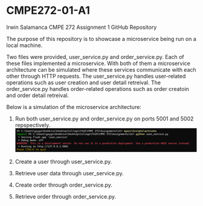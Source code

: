# CMPE272-01-A1
Irwin Salamanca CMPE 272 Assignment 1 GitHub Repository 

The purpose of this repository is to showcase a microservice being run on a local machine.

Two files were provided, user_service.py and order_service.py. Each of these files implemented a microservice. With both of them a microservice architecture can be simulated where these services communicate with each other through HTTP requests. The user_service.py handles user-related operations such as user creation and user detail retreival. The order_service.py handles order-related operations such as order creatoin and order detail retreival.

Below is a simulation of the microservice architecture:

1. Run both user_service.py and order_service.py on ports 5001 and 5002 repspectively.
   ![Alt text](screenshots/1.png)
2. Create a user through user_service.py.
 
3. Retrieve user data through user_service.py.
   
4. Create order through order_service.py.
  
5. Retrieve order through order_service.py.
